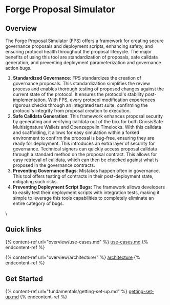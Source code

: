 # Forge Proposal Simulator

## Overview

The Forge Proposal Simulator (FPS) offers a framework for creating secure governance proposals and deployment scripts, enhancing safety, and ensuring protocol health throughout the proposal lifecycle. The major benefits of using this tool are standardization of proposals, safe calldata generation, and preventing deployment parameterization and governance action bugs.

1. **Standardized Governance**: FPS standardizes the creation of governance proposals. This standardization simplifies the review process and enables thorough testing of proposed changes against the current state of the protocol. It ensures the protocol's stability post-implementation. With FPS, every protocol modification experiences rigorous checks through an integrated test suite, confirming the protocol's integrity from proposal creation to execution.
2. **Safe Calldata Generation**: This framework enhances proposal security by generating and verifying calldata out of the box for both GnosisSafe Multisignature Wallets and Openzeppelin Timelocks. With this calldata and scaffolding, it allows for easy simulation within a forked environment to confirm the proposal is bug-free, ensuring they are ready for deployment. This introduces an extra layer of security for governance. Technical signers can quickly access proposal calldata through a standard method on the proposal contract. This allows for easy retrieval of calldata, which can then be checked against what is proposed in the governance contracts.
3. **Preventing Governance Bugs**: Mistakes happen often in governance. This tool offers testing of contracts in their post-deployment state, mitigating such risks.
4. **Preventing Deployment Script Bugs:** The framework allows developers to easily test their deployment scripts with integration tests, making it simple to leverage this tools capabilities to completely eliminate an entire category of bugs.

\


## Quick links

{% content-ref url="overview/use-cases.md" %}
[use-cases.md](overview/use-cases.md)
{% endcontent-ref %}

{% content-ref url="overview/architecture/" %}
[architecture](overview/architecture/)
{% endcontent-ref %}

## Get Started

{% content-ref url="fundamentals/getting-set-up.md" %}
[getting-set-up.md](fundamentals/getting-set-up.md)
{% endcontent-ref %}
